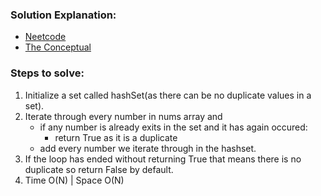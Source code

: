 ### Solution Explanation:
* [Neetcode](https://www.youtube.com/watch?v=3OamzN90kPg)
* [The Conceptual](https://www.youtube.com/watch?v=Z_0nvQ7dGEc)

### Steps to solve:
1. Initialize a set called hashSet(as there can be no duplicate values in a set).
2. Iterate through every number in nums array and
   * if any number is already exits in the set and it has again occured:
     * return True as it is a duplicate
   * add every number we iterate through in the hashset.
3. If the loop has ended without returning True that means there is no duplicate so return False by default.
4. Time O(N) | Space O(N)     